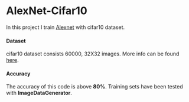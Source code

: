 # AlexNet-Cifar10

In this project I train [Alexnet](https://www.learnopencv.com/understanding-alexnet/) with cifar10 dataset.

#### Dataset    

cifar10 dataset consists 60000, 32X32 images. More info can be found [here](https://www.cs.toronto.edu/~kriz/cifar.html).
#### Accuracy

The accuracy of this code is above **80%**. Training sets have been tested with **ImageDataGenerator**.
